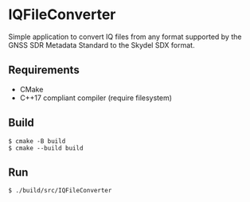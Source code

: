# IQFileConverter
Simple application to convert IQ files from any format supported by the GNSS SDR Metadata Standard to the Skydel SDX format.

## Requirements
- CMake
- C++17 compliant compiler (require filesystem)

## Build
```console
$ cmake -B build
$ cmake --build build
```

## Run
```console
$ ./build/src/IQFileConverter
```
